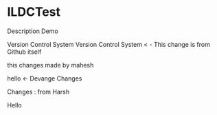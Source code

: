 # ILDCTest
Description Demo

Version Control System
Version Control System < - This change is from Github itself


this changes made by mahesh


hello <- Devange Changes


Changes : from Harsh
 
Hello 
